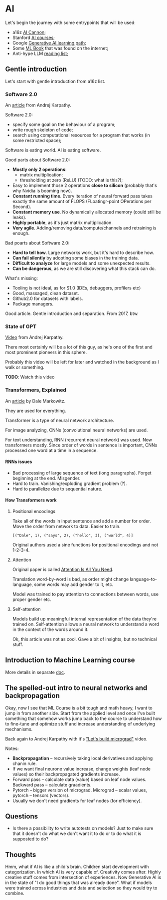 # AI

Let's begin the journey with some entrypoints that will be used:

- a16z [AI Cannon][aicanon];
- Stanford [AI courses][stanfordai];
- Google [Generative AI learning path][googlegenaipath];
- Some [ML Book][mlbook] that was found on the internet;
- Anti-hype LLM [reading list][llmreadinglist];

## Gentle introduction

Let's start with gentle introduction from a16z list.

### Software 2.0

An [article][soft20] from Andrej Karpathy.

Software 2.0:

- specify some goal on the behaviour of a program;
- write rough skeleton of code;
- search using computational resources for a program that works (in some restricted space);

Software is eating world. AI is eating software.

Good parts about Software 2.0:

- **Mostly only 2 operations**:
  - matrix multiplication;
  - thresholding at zero (ReLU) (TODO: what is this?);
- Easy to implement those 2 operations **close to silicon**
  (probably that's why Nvidia is booming now).
- **Constant running time**.
  Every iteration of neural forward pass takes exactly the same amount of FLOPS
  (FLoatingr-point OPerations per Second).
- **Constant memory use**. No dynamically allocated memory (could still be leaks).
- **Highly portable**, as it's just matrix multiplication.
- **Very agile**. Adding/removing data/compute/channels and retraining is enough.

Bad poarts about Software 2.0:

- **Hard to tell how**. Large networks work, but it's hard to describe how.
- **Can fail silently** by adopting some biases in the training data.
- **Difficult to analyze** for large models and some unexpected results.
- **Can be dangerous**, as we are still discovering what this stack can do.

What's missing:

- Tooling is not ideal, as for S1.0 (IDEs, debuggers, profilers etc)
- Good, massaged, clean dataset.
- Github2.0 for datasets with labels.
- Package managers.

Good article. Gentle introduction and separation. From 2017, btw.

### State of GPT

[Video][stateofgpt] from Andrej Karpathy.

There most certainly will be a lot of this guy, as he's one of the first
and most prominent pioneers in this sphere.

Probably this video will be left for later and watched in the background as I walk or something.

**TODO**: Watch this video

### Transformers, Explained

An [article][transexplained] by Dale Markowitz.

They are used for everything.

Transformer is a type of neural network architecture.

For image analyzing, CNNs (convolutional neural networks) are used.

For text understanding, RNN (recurrent neural network) was used. Now transformers mostly.
Since order of words in sentence is important, CNNs processed one word at a time in a sequence.

#### RNNs issues

- Bad processing of large sequence of text (long paragraphs). Forget beginning at the end.
  Misgender.
- Hard to train. Vanishing/exploding gradient problem (?).
- Hard to parallelize due to sequential nature.

#### How Transformers work

1. Positional encodings

   Take all of the words in input sentence and add a number for order.
   Move the order from network to data. Easier to train.

   ```
   [("Dale", 1), ("says", 2), ("hello", 3), ("world", 4)]
   ```

   Original authors used a sine functions for positional encodings and not 1-2-3-4.

2. Attention

   Original paper is called [Attention Is All You Need][att].

   Translation word-by-word is bad, as order might change language-to-language,
   some words may add gender to it, etc.

   Model was trained to pay attention to connections between words, use proper gender etc.

3. Self-attention

   Models build up meaningful internal representation of the data they're trained on.
   Self-attention allows a neural network to understand a word in the context of the words around it.

   Ok, this article was not as cool. Gave a bit of insights, but no technical stuff.

## Introduction to Machine Learning course

More details in separate [doc][mlint].

## The spelled-out intro to neural networks and backpropagation

Okay, now I see that ML Course is a bit tough and math heavy, I want to jump in from another side.
Start from the applied level and once I've built something that somehow works jump back to the course
to understand how to fine-tune and optimize stuff and increase understanding of underlying mechanisms.

Back again to Andrej Karpathy with it's ["Let's build micrograd"][microgradvideo] video.

Notes:

- **Backpropagation** – recursively taking local derivatives and applying chanin rule.
- If we want final neurone value increase, change weights (leaf node values) so their backpropagated gradients increase.
- Forward pass – calculate data (value) based on leaf node values. Backward pass – calculate graadients.
- Pytorch – bigger version of micrograd. Micrograd – scalar values, pytorch – tensors (vectors).
- Usually we don't need gradients for leaf nodes (for efficiency).

## Questions

- Is there a possibility to write autotests on models?
  Just to make sure that it doesn't do what we don't want it to do
  or to do what it is supposted to do?

## Thoughts

Hmm, what if AI is like a child's brain.
Children start development with categorization. In which AI is very capable of.
Creativity comes after. Highly creative stuff comes from intersection of experiences.
Now Generative AI is in the state of "I do good things that was already done".
What if models were trained across industries and data and selection so they would try to combine.

[aicanon]: https://a16z.com/2023/05/25/ai-canon/
[stanfordai]: https://ai.stanford.edu/courses/
[googlegenaipath]: https://www.cloudskillsboost.google/paths/118
[soft20]: https://karpathy.medium.com/software-2-0-a64152b37c35
[mlbook]: https://smlbook.org/book/sml-book-draft-latest.pdf
[stateofgpt]: https://build.microsoft.com/en-US/sessions/db3f4859-cd30-4445-a0cd-553c3304f8e2
[transexplained]: https://daleonai.com/transformers-explained
[att]: https://arxiv.org/pdf/1706.03762.pdf
[mlint]: ./machine-learning-andrew-ng.md
[microgradvideo]: https://youtu.be/VMj-3S1tku0
[llmreadinglist]: https://gist.github.com/veekaybee/be375ab33085102f9027853128dc5f0e

